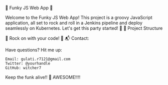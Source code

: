🚀 Funky JS Web App 🤘

Welcome to the Funky JS Web App! This project is a groovy JavaScript application, all set to rock and roll in a Jenkins pipeline and deploy seamlessly on Kubernetes. Let's get this party started! 🎉
📂 Project Structure



🎸 Rock on with your code! 🎸
📬 Contact:

Have questions? Hit me up:

    Email: gulati.r7121@gmail.com
    Twitter: @yourhandle
    GitHub: witcher7

Keep the funk alive!! 🤟
AWESOME!!!!
